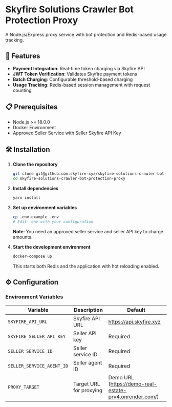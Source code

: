 # Skyfire Solutions Crawler Bot Protection Proxy

A Node.js/Express proxy service with bot protection and Redis-based usage tracking.

## 🚀 Features

- **Payment Integration**: Real-time token charging via Skyfire API
- **JWT Token Verification**: Validates Skyfire payment tokens
- **Batch Charging**: Configurable threshold-based charging
- **Usage Tracking**: Redis-based session management with request counting

## 📋 Prerequisites

- Node.js >= 18.0.0
- Docker Environment
- Approved Seller Service with Seller Skyfire API Key

## 🛠️ Installation

1. **Clone the repository**

   ```bash
   git clone git@github.com:skyfire-xyz/skyfire-solutions-crawler-bot-protection-proxy.git
   cd skyfire-solutions-crawler-bot-protection-proxy
   ```

2. **Install dependencies**

   ```bash
   yarn install
   ```

3. **Set up environment variables**

   ```bash
   cp .env.example .env
   # Edit .env with your configuration
   ```

   **Note**: You need an approved seller service and seller API key to charge amounts.

4. **Start the development environment**

   ```bash
   docker-compose up
   ```

   This starts both Redis and the application with hot reloading enabled.

## ⚙️ Configuration

### Environment Variables

| Variable                  | Description             | Default                                                |
| ------------------------- | ----------------------- | ------------------------------------------------------ |
| `SKYFIRE_API_URL`         | Skyfire API URL         | https://api.skyfire.xyz                                |
| `SKYFIRE_SELLER_API_KEY`  | Seller API key          | Required                                               |
| `SELLER_SERVICE_ID`       | Seller service ID       | Required                                               |
| `SELLER_SERVICE_AGENT_ID` | Seller agent ID         | Required                                               |
| `PROXY_TARGET`            | Target URL for proxying | Demo URL (https://demo-real-estate-prv4.onrender.com/) |
